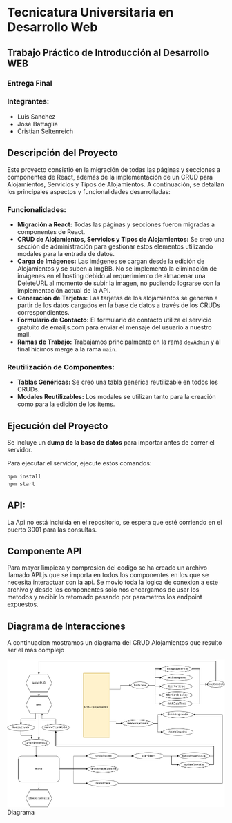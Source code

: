 <img src="https://secretariaextension.uner.edu.ar/wp-content/uploads/2021/04/logo-original-maschico.png" alt="">

# Tecnicatura Universitaria en Desarrollo Web

## Trabajo Práctico de Introducción al Desarrollo WEB
    
### Entrega Final
    
### Integrantes:
- Luis Sanchez
- José Battaglia
- Cristian Seltenreich

## Descripción del Proyecto

Este proyecto consistió en la migración de todas las páginas y secciones a componentes de React, además de la implementación de un CRUD para Alojamientos, Servicios y Tipos de Alojamientos. A continuación, se detallan los principales aspectos y funcionalidades desarrolladas:

### Funcionalidades:
- **Migración a React:** Todas las páginas y secciones fueron migradas a componentes de React.
- **CRUD de Alojamientos, Servicios y Tipos de Alojamientos:** Se creó una sección de administración para gestionar estos elementos utilizando modales para la entrada de datos.
- **Carga de Imágenes:** Las imágenes se cargan desde la edición de Alojamientos y se suben a ImgBB. No se implementó la eliminación de imágenes en el hosting debido al requerimiento de almacenar una DeleteURL al momento de subir la imagen, no pudiendo lograrse con la implementación actual de la API.
- **Generación de Tarjetas:** Las tarjetas de los alojamientos se generan a partir de los datos cargados en la base de datos a través de los CRUDs correspondientes.
- **Formulario de Contacto:** El formulario de contacto utiliza el servicio gratuito de emailjs.com para enviar el mensaje del usuario a nuestro mail.
- **Ramas de Trabajo:** Trabajamos principalmente en la rama `devAdmin` y al final hicimos merge a la rama `main`.

### Reutilización de Componentes:
- **Tablas Genéricas:** Se creó una tabla genérica reutilizable en todos los CRUDs.
- **Modales Reutilizables:** Los modales se utilizan tanto para la creación como para la edición de los ítems.

## Ejecución del Proyecto

Se incluye un **dump de la base de datos** para importar antes de correr el servidor.

Para ejecutar el servidor, ejecute estos comandos:

``` bash
npm install
npm start
```

## API:
La Api no está incluida en el repositorio, se espera que esté corriendo en el puerto 3001 para las consultas.

## Componente API
Para mayor limpieza y compresion del codigo se ha creado un archivo llamado API.js que se importa en todos los componentes en los que se necesita
interactuar con la api.
Se movio toda la logica de conexion a este archivo y desde los componentes solo nos encargamos de usar los metodos y recibir lo
retornado pasando por parametros los endpoint expuestos.

## Diagrama de Interacciones
A continuacion mostramos un diagrama del CRUD Alojamientos que resulto ser el más complejo</p>
<img src="public/IDW - Diagrama CRUD Aloj.png">Diagrama</img>

